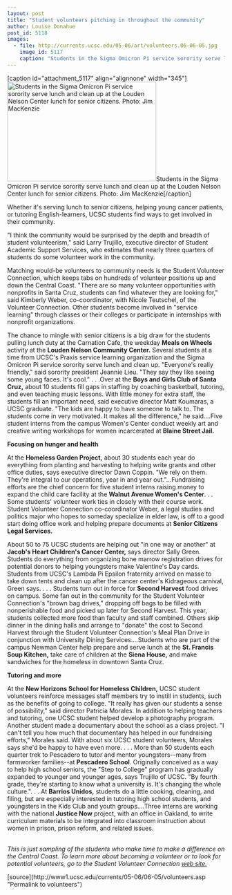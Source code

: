 ```yaml
---
layout: post
title: "Student volunteers pitching in throughout the community"
author: Louise Donahue
post_id: 5118
images:
  - file: http://currents.ucsc.edu/05-06/art/volunteers.06-06-05.jpg
    image_id: 5117
    caption: "Students in the Sigma Omicron Pi service sorority serve lunch and clean up at the Louden Nelson Center lunch for senior citizens. Photo: Jim MacKenzie"
---
```


[caption id="attachment_5117" align="alignnone" width="345"]<a href="http://localhost/mysite/wp-content/uploads/2006/06/volunteers.06-06-05.jpg"><img class="size-full wp-image-5117" src="http://localhost/mysite/wp-content/uploads/2006/06/volunteers.06-06-05.jpg" alt="Students in the Sigma Omicron Pi service sorority serve lunch and clean up at the Louden Nelson Center lunch for senior citizens. Photo: Jim MacKenzie" width="345" height="230" /></a>Students in the Sigma Omicron Pi service sorority serve lunch and clean up at the Louden Nelson Center lunch for senior citizens. Photo: Jim MacKenzie[/caption]
<a name="content" id="content"></a>
<p>
  Whether it's serving lunch to senior citizens, helping young cancer patients, or tutoring English-learners, UCSC students find ways to get involved in their community.
</p>
<p>
  "I think the community would be surprised by the depth and breadth of student volunteerism," said Larry Trujillo, executive director of Student Academic Support Services, who estimates that nearly three quarters of students do some volunteer work in the community.
</p>
<p>
  Matching would-be volunteers to community needs is the Student Volunteer Connection, which keeps tabs on hundreds of volunteer positions up and down the Central Coast. "There are so many volunteer opportunities with nonprofits in Santa Cruz, students can find whatever they are looking for," said Kimberly Weber, co-coordinator, with Nicole Teutschel, of the Volunteer Connection. Other students become involved in "service learning" through classes or their colleges or participate in internships with nonprofit organizations.
</p>
<p>
  The chance to mingle with senior citizens is a big draw for the students pulling lunch duty at the Carnation Cafe, the weekday <strong>Meals on Wheels</strong> activity at the <strong>Louden Nelson Community Center.</strong> Several students at a time from UCSC's Praxis service learning organization and the Sigma Omicron Pi service sorority serve lunch and clean up. "Everyone's really friendly," said sorority president Jeannie Lieu. "They say they like seeing some young faces. It's cool." . . .Over at the <strong>Boys and Girls Club of Santa Cruz,</strong> about 10 students fill gaps in staffing by coaching basketball, tutoring, and even teaching music lessons. With little money for extra staff, the students fill an important need, said executive director Matt Koumaras, a UCSC graduate. "The kids are happy to have someone to talk to. The students come in very motivated. It makes all the difference," he said....Five student interns from the campus Women's Center conduct weekly art and creative writing workshops for women incarcerated at <strong>Blaine Street Jail.</strong>
</p><strong>Focusing on hunger and health</strong>
<p>
  At the <strong>Homeless Garden Project,</strong> about 30 students each year do everything from planting and harvesting to helping write grants and other office duties<strong>,</strong> says executive director Dawn Coppin. "We rely on them. They're integral to our operations, year in and year out."...Fundraising efforts are the chief concern for five student interns raising money to expand the child care facility at the <strong>Walnut Avenue Women's Center</strong>. . . Some students' volunteer work ties in closely with their course work. Student Volunteer Connection co-coordinator Weber, a legal studies and politics major who hopes to someday specialize in elder law, is off to a good start doing office work and helping prepare documents at <strong>Senior Citizens Legal Services.</strong>
</p>
<p>
  About 50 to 75 UCSC students are helping out "in one way or another" at <strong>Jacob's Heart Children's Cancer Center,</strong> says director Sally Green. Students do everything from organizing bone marrow registration drives for potential donors to helping youngsters make Valentine's Day cards. Students from UCSC's Lambda Pi Epsilon fraternity arrived en masse to take down tents and clean up after the cancer center's Kidrageous carnival, Green says. . . . Students turn out in force for <strong>Second Harvest</strong> food drives on campus. Some fan out in the community for the Student Volunteer Connection's "brown bag drives," dropping off bags to be filled with nonperishable food and picked up later for Second Harvest. This year, students collected more food than faculty and staff combined. Others skip dinner in the dining halls and arrange to "donate" the cost to Second Harvest through the Student Volunteer Connection's Meal Plan Drive in conjunction with University Dining Services....Students who are part of the campus Newman Center help prepare and serve lunch at the <strong>St. Francis Soup Kitchen,</strong> take care of children at the <strong>Siena House,</strong> and make sandwiches for the homeless in downtown Santa Cruz.
</p><strong>Tutoring and more</strong>
<p>
  At the <strong>New Horizons School for Homeless Children,</strong> UCSC student volunteers reinforce messages staff members try to instill in students, such as the benefits of going to college. "It really has given our students a sense of possibility," said director Patricia Morales. In addition to helping teachers and tutoring, one UCSC student helped develop a photography program. Another student made a documentary about the school as a class project. "I can't tell you how much that documentary has helped in our fundraising efforts," Morales said. With about six UCSC student volunteers, Morales says she'd be happy to have even more. . . . More than 50 students each quarter trek to Pescadero to tutor and mentor youngsters--many from farmworker families--at <strong>Pescadero School</strong>. Originally conceived as a way to help high school seniors, the "Step to College" program has gradually expanded to younger and younger ages, says Trujillo of UCSC. "By fourth grade, they're starting to know what a university is. It's changing the whole culture.". . . At <strong>Barrios Unidos,</strong> students do a little cooking, cleaning, and filing, but are especially interested in tutoring high school students, and youngsters in the Kids Club and youth groups....Three interns are working with the national <strong>Justice Now</strong> project, with an office in Oakland, to write curriculum materials to be integrated into classroom instruction about women in prison, prison reform, and related issues.
</p>
<p>
  <br>
  <i>This is just sampling of the students who make time to make a difference on the Central Coast. To learn more about becoming a volunteer or to look for potential volunteers, go to the Student Volunteer Connection <a href="http://www2.ucsc.edu/svc/">web site.</a></i>
</p>
[source](http://www1.ucsc.edu/currents/05-06/06-05/volunteers.asp "Permalink to volunteers")
